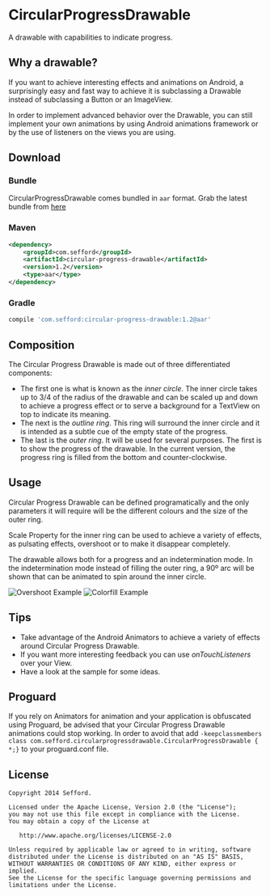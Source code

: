 CircularProgressDrawable
========================

A drawable with capabilities to indicate progress.

Why a drawable?
---------------

If you want to achieve interesting effects and animations on Android, a surprisingly easy and fast
way to achieve it is subclassing a Drawable instead of subclassing a Button or an ImageView.

In order to implement advanced behavior over the Drawable, you can still implement your own animations
by using Android animations framework or by the use of listeners on the views you are using.

Download
--------

### Bundle

CircularProgressDrawable comes bundled in `aar` format. Grab the latest bundle from [here](http://search.maven.org/remotecontent?filepath=com/sefford/circular-progress-drawable/1.2/circular-progress-drawable-1.2.aar)

### Maven

```XML
<dependency>
    <groupId>com.sefford</groupId>
    <artifactId>circular-progress-drawable</artifactId>
    <version>1.2</version>
    <type>aar</type>
</dependency>
```

### Gradle 

```groovy
compile 'com.sefford:circular-progress-drawable:1.2@aar'
```

Composition
-----------

The Circular Progress Drawable is made out of three differentiated components:

* The first one is what is known as the *inner circle*. The inner circle takes up to 3/4 of the radius
of the drawable and can be scaled up and down to achieve a progress effect or to serve a background
for a TextView on top to indicate its meaning. 
* The next is the *outline ring*. This ring will surround the inner circle and it is intended as
 a subtle cue of the empty state of the progress.
* The last is the *outer ring*. It will be used for several purposes. The first is to show the progress
of the drawable. In the current version, the progress ring is filled from the bottom and counter-clockwise.

Usage
-----
Circular Progress Drawable can be defined programatically and the only parameters it will require
will be the different colours and the size of the outer ring.

Scale Property for the inner ring can be used to achieve a variety of effects, as pulsating effects, overshoot
or to make it disappear completely.

The drawable allows both for a progress and an indetermination mode. In the indetermination mode
instead of filling the outer ring, a 90º arc will be shown that can be animated to spin around the
inner circle.

![Overshoot Example](overshoot.gif) ![Colorfill Example](colorfill.gif)

Tips
----

* Take advantage of the Android Animators to achieve a variety of effects around Circular Progress Drawable.
* If you want more interesting feedback you can use *onTouchListeners* over your View. 
* Have a look at the sample for some ideas.

Proguard
--------

If you rely on Animators for animation and your application is obfuscated using Proguard, be advised
that your Circular Progress Drawable animations could stop working. In order to avoid that add
`-keepclassmembers class com.sefford.circularprogressdrawable.CircularProgressDrawable { *;}`
to your proguard.conf file.

License
-------
    Copyright 2014 Sefford.

    Licensed under the Apache License, Version 2.0 (the "License");
    you may not use this file except in compliance with the License.
    You may obtain a copy of the License at

       http://www.apache.org/licenses/LICENSE-2.0

    Unless required by applicable law or agreed to in writing, software
    distributed under the License is distributed on an "AS IS" BASIS,
    WITHOUT WARRANTIES OR CONDITIONS OF ANY KIND, either express or implied.
    See the License for the specific language governing permissions and
    limitations under the License.




